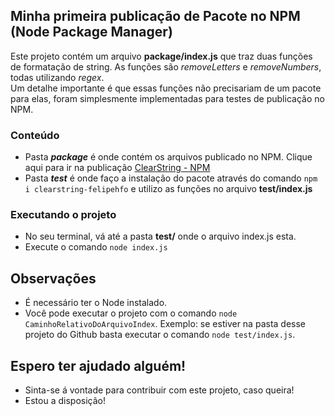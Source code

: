 ## Minha primeira publicação de Pacote no NPM (Node Package Manager)

Este projeto contém um arquivo <b>package/index.js</b> que traz duas funções de formatação de string.
As funções são <i>removeLetters</i> e <i>removeNumbers</i>, todas utilizando <i>regex</i>.<br>
Um detalhe importante é que essas funções não precisariam de um pacote para elas, foram simplesmente implementadas para testes de publicação no NPM.


### Conteúdo

* Pasta <b><i>package</b></i> é onde contém os arquivos publicado no NPM.
Clique aqui para ir na publicação [ClearString - NPM](https://www.npmjs.com/package/clearstring-felipehfo)
* Pasta <b><i>test</b></i> é onde faço a instalação do pacote através do comando `npm i clearstring-felipehfo` e utilizo as funções no arquivo <b>test/index.js</b>

### Executando o projeto

* No seu terminal, vá até a pasta <b>test/</b> onde o arquivo index.js esta.
* Execute o comando `node index.js`

## Observações

* É necessário ter o Node instalado.
* Você pode executar o projeto com o comando `node CaminhoRelativoDoArquivoIndex`.
Exemplo: se estiver na pasta desse projeto do Github basta executar o comando `node test/index.js`.

## Espero ter ajudado alguém!

* Sinta-se á vontade para contribuir com este projeto, caso queira!
* Estou a disposição!
